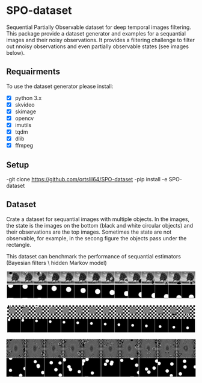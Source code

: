 # SPO-dataset
Sequential Partially Observable dataset for deep temporal images filtering.
This package provide a dataset generator and examples for a sequantial images and their noisy observations. It provides a filtering challenge to filter out nnoisy observations and even partially observable states (see images below). 

## Requairments
To use the dataset generator please install:
- [x] python 3.x
- [x] skvideo
- [x] skimage
- [x] opencv
- [x] imutils
- [x] tqdm
- [x] dlib
- [x] ffmpeg 

## Setup
-git clone https://github.com/ortslil64/SPO-dataset
-pip install -e SPO-dataset

## Dataset
Crate a dataset for sequantial images with multiple objects. 
In the images, the state is the images on the bottom (black and white circular objects) and their observations are the top images. Sometimes the state are not observable, for example, in the secong figure the objects pass under the rectangle.

This dataset can benchmark the performance of sequantial estimators (Bayesian filters \ hidden Markov model)

![demo](https://github.com/ortslil64/SPO-dataset/blob/master/images/partal_example_tree.png?raw=true "Under the tree the object are not observable")


![demo](https://github.com/ortslil64/SPO-dataset/blob/master/images/partal_example_checkers.png?raw=true "Partioally observed")


![demo](https://github.com/ortslil64/SPO-dataset/blob/master/images/illusion_example.png?raw=true "Multiple objects with different sizes and different types of observations")
